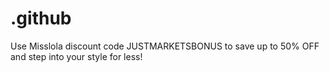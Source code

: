 # .github
Use Misslola discount code JUSTMARKETSBONUS to save up to 50% OFF and step into your style for less!
